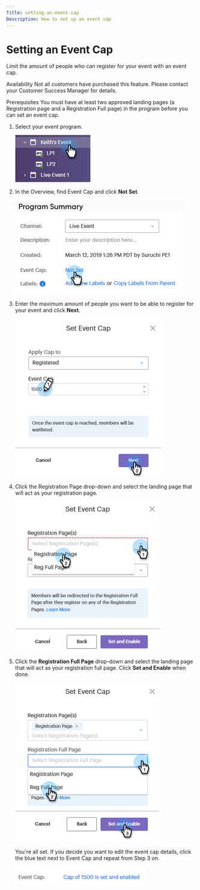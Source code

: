 ```yaml
---
Title: setting-an-event-cap
Description: How to set up an event cap
---
```


# Setting an Event Cap

Limit the amount of people who can register for your event with an event cap.

Availability
Not all customers have purchased this feature. Please contact your Customer Success Manager for details.

Prerequisites
You must have at least two approved landing pages (a Registration page and a Registration Full page) in the program before you can set an event cap.

1. Select your event program.

   ![Image One](\help\sky\assets\event-programs\setting-an-event-cap\setting-an-event-cap-1.png)

1. In the Overview, find Event Cap and click **Not Set**.

   ![Image Two](\help\sky\assets\event-programs\setting-an-event-cap\setting-an-event-cap-2.png)

1. Enter the maximum amount of people you want to be able to register for your event and click **Next**.

   ![Image Three](\help\sky\assets\event-programs\setting-an-event-cap\setting-an-event-cap-3.png)

1. Click the Registration Page drop-down and select the landing page that will act as your registration page.

   ![Image Four](\help\sky\assets\event-programs\setting-an-event-cap\setting-an-event-cap-4.png)

1. Click the **Registration Full Page** drop-down and select the landing page that will act as your registration full page. Click **Set and Enable** when done.

   ![Image Five](\help\sky\assets\event-programs\setting-an-event-cap\setting-an-event-cap-5.png)

   You're all set. If you decide you want to edit the event cap details, click the blue text next to Event Cap and repeat from Step 3 on.

   ![Image Six](\help\sky\assets\event-programs\setting-an-event-cap\setting-an-event-cap-6.png)
